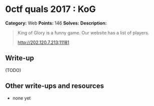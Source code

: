 # 0ctf quals 2017 : KoG

**Category:** Web
**Points:** 146
**Solves:** 
**Description:**

> King of Glory is a funny game. Our website has a list of players.
> 
> <http://202.120.7.213:11181>

## Write-up

(TODO)

## Other write-ups and resources

* none yet
